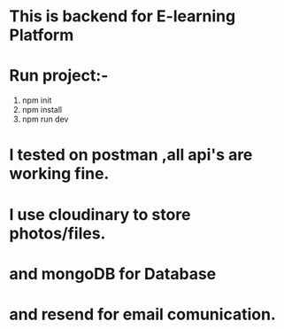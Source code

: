 # This is backend for E-learning Platform

# Run project:-

1. npm init
2. npm install
3. npm run dev

# I tested on postman ,all api's are working fine.

# I use cloudinary to store photos/files.

# and mongoDB for Database

# and resend for email comunication.
